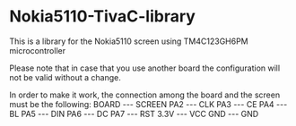 # Nokia5110-TivaC-library
This is a library for the Nokia5110 screen using TM4C123GH6PM microcontroller

Please note that in case that you use another board the configuration will not be valid without a change.

In order to make it work, the connection among the board and the screen must be the following:
BOARD ---  SCREEN
PA2   ---  CLK 
PA3   ---  CE
PA4   ---  BL
PA5   ---  DIN
PA6   ---  DC
PA7   ---  RST
3.3V  ---  VCC
GND   ---  GND
